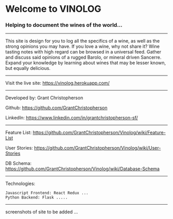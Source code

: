# Welcome to VINOLOG
### Helping to document the wines of the world...
---
This site is design for you to log all the specifics of a wine, as well as the strong opinions you may have.   If you love a wine, why not share it?   Wine tasting notes with high regard can be browsed in a universal feed.   Gather and discuss said opinions of a rugged Barolo, or mineral driven Sancerre.  Expand your knowledge by learning about wines that may be lesser known, but equally delicious. 

___

Visit the live site:  https://vinolog.herokuapp.com/
___

Developed by: Grant Christopherson

Github: https://github.com/GrantChristopherson

LinkedIn: https://www.linkedin.com/in/grantchristopherson-sf/

___


Feature List: https://github.com/GrantChristopherson/Vinolog/wiki/Feature-List

User Stories: https://github.com/GrantChristopherson/Vinolog/wiki/User-Stories

DB Schema: https://github.com/GrantChristopherson/Vinolog/wiki/Database-Schema

___

Technologies: 

    Javascript Frontend: React Redux ...
    Python Backend: Flask ..... 

----
screenshots of site to be added ...
